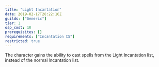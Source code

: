 ```yaml
---
title: "Light Incantation"
date: 2019-02-17T20:22:16Z
guilds: ["Generic"]
tier: 1
osp_cost: 10
prerequisites: []
requirements: ["Incantation CS"]
restricted: true
---
```

The character gains the ability to cast spells from the Light Incantation list, instead of the normal Incantation list.